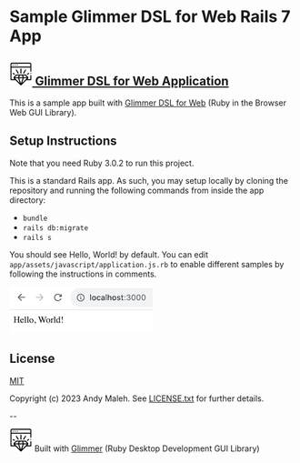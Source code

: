 # Sample Glimmer DSL for Web Rails 7 App
## [<img src="https://raw.githubusercontent.com/AndyObtiva/glimmer/master/images/glimmer-logo-hi-res.png" height=40 /> Glimmer DSL for Web Application](https://github.com/AndyObtiva/glimmer-dsl-web)

This is a sample app built with [Glimmer DSL for Web](https://github.com/AndyObtiva/glimmer-dsl-web) (Ruby in the Browser Web GUI Library).

## Setup Instructions

Note that you need Ruby 3.0.2 to run this project.

This is a standard Rails app. As such, you may setup locally by cloning the repository and running the following commands from inside the app directory:
- `bundle`
- `rails db:migrate`
- `rails s`

You should see Hello, World! by default. You can edit `app/assets/javascript/application.js.rb` to enable different samples by following the instructions in comments.

![Sample Screenshot](https://raw.githubusercontent.com/AndyObtiva/glimmer-dsl-web/master/images/glimmer-dsl-web-setup-example-working.png)

## License

[MIT](https://opensource.org/licenses/MIT)

Copyright (c) 2023 Andy Maleh. See [LICENSE.txt](LICENSE.txt) for further details.

--

[<img src="https://raw.githubusercontent.com/AndyObtiva/glimmer/master/images/glimmer-logo-hi-res.png" height=40 />](https://github.com/AndyObtiva/glimmer) Built with [Glimmer](https://github.com/AndyObtiva/glimmer) (Ruby Desktop Development GUI Library)
